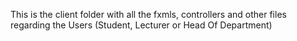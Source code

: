This is the client folder with all the fxmls, controllers and other files regarding the Users (Student, Lecturer or Head Of Department)